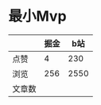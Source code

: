 # 最小Mvp

|        | 掘金 | b站  |
| ------ | ---- | ---- |
| 点赞   | 4    |  230   |
| 浏览   | 256    |  2550    |
| 文章数 |     |     |

